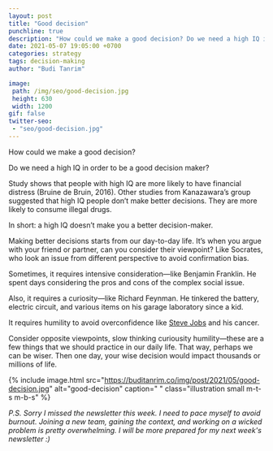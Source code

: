 ```yaml
---
layout: post
title: "Good decision"
punchline: true
description: "How could we make a good decision? Do we need a high IQ in order to be a good decision maker?"
date: 2021-05-07 19:05:00 +0700
categories: strategy
tags: decision-making
author: "Budi Tanrim"

image:
 path: /img/seo/good-decision.jpg
 height: 630
 width: 1200
gif: false
twitter-seo: 
 - "seo/good-decision.jpg"
---
```


How could we make a good decision?

Do we need a high IQ in order to be a good decision maker?

Study shows that people with high IQ are more likely to have financial distress (Bruine de Bruin, 2016). Other studies from Kanazawara’s group suggested that high IQ people don’t make better decisions. They are more likely to consume illegal drugs.

In short: a high IQ doesn’t make you a better decision-maker.

Making better decisions starts from our day-to-day life. It’s when you argue with your friend or partner, can you consider their viewpoint? Like Socrates, who look an issue from different perspective to avoid confirmation bias.

Sometimes, it requires intensive consideration—like Benjamin Franklin. He spent days considering the pros and cons of the complex social issue.

Also, it requires a curiosity—like Richard Feynman. He tinkered the battery, electric circuit, and various items on his garage laboratory since a kid.

It requires humility to avoid overconfidence like [Steve Jobs][1] and his cancer.

Consider opposite viewpoints, slow thinking curiousity humility—these are a few things that we should practice in our daily life. That way, perhaps we can be wiser. Then one day, your wise decision would impact thousands or millions of life.

{% include image.html 
src="https://buditanrim.co/img/post/2021/05/good-decision.jpg" 
alt="good-decision" 
caption=" "
class="illustration small m-t-s m-b-s" %}

_P.S. Sorry I missed the newsletter this week. I need to pace myself to avoid burnout. Joining a new team, gaining the context, and working on a wicked problem is pretty overwhelming. I will be more prepared for my next week's newsletter :)_

[1]: https://buditanrim.co/2021/steve-jobs-error/